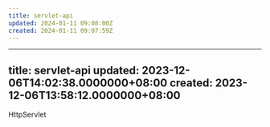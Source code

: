```yaml
---
title: servlet-api
updated: 2024-01-11 09:08:00Z
created: 2024-01-11 09:07:59Z
---
```


---
title: servlet-api
updated: 2023-12-06T14:02:38.0000000+08:00
created: 2023-12-06T13:58:12.0000000+08:00
---

HttpServlet
